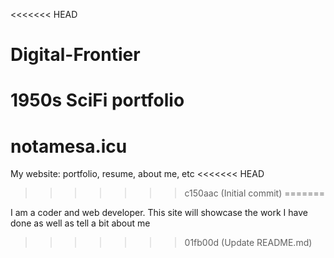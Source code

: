<<<<<<< HEAD
# Digital-Frontier
1950s SciFi portfolio
=======
# notamesa.icu
 My website: portfolio, resume, about me, etc
<<<<<<< HEAD
>>>>>>> c150aac (Initial commit)
=======

I am a coder and web developer. This site will showcase the work I have done as well as tell a bit about me
>>>>>>> 01fb00d (Update README.md)
